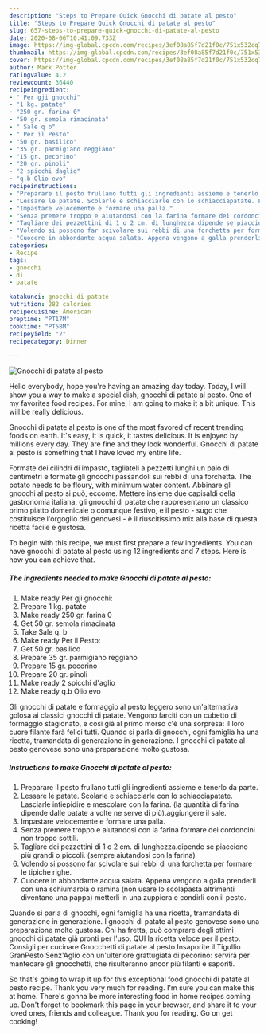 ```yaml
---
description: "Steps to Prepare Quick Gnocchi di patate al pesto"
title: "Steps to Prepare Quick Gnocchi di patate al pesto"
slug: 657-steps-to-prepare-quick-gnocchi-di-patate-al-pesto
date: 2020-08-06T10:41:09.733Z
image: https://img-global.cpcdn.com/recipes/3ef08a85f7d21f0c/751x532cq70/gnocchi-di-patate-al-pesto-recipe-main-photo.jpg
thumbnail: https://img-global.cpcdn.com/recipes/3ef08a85f7d21f0c/751x532cq70/gnocchi-di-patate-al-pesto-recipe-main-photo.jpg
cover: https://img-global.cpcdn.com/recipes/3ef08a85f7d21f0c/751x532cq70/gnocchi-di-patate-al-pesto-recipe-main-photo.jpg
author: Mark Potter
ratingvalue: 4.2
reviewcount: 36440
recipeingredient:
- " Per gji gnocchi"
- "1 kg. patate"
- "250 gr. farina 0"
- "50 gr. semola rimacinata"
- " Sale q b"
- " Per il Pesto"
- "50 gr. basilico"
- "35 gr. parmigiano reggiano"
- "15 gr. pecorino"
- "20 gr. pinoli"
- "2 spicchi daglio"
- "q.b Olio evo"
recipeinstructions:
- "Preparare il pesto frullano tutti gli ingredienti assieme e tenerlo da parte."
- "Lessare le patate. Scolarle e schiacciarle con lo schiacciapatate. Lasciarle intiepidire e mescolare con la farina. (la quantità di farina dipende dalle patate a volte ne serve di più).aggiungere il sale."
- "Impastare velocemente e formare una palla."
- "Senza premere troppo e aiutandosi con la farina formare dei cordoncini non troppo sottili."
- "Tagliare dei pezzettini di 1 o 2 cm. di lunghezza.dipende se piacciono più grandi o piccoli. (sempre aiutandosi con la farina)"
- "Volendo si possono far scivolare sui rebbi di una forchetta per formare le tipiche righe."
- "Cuocere in abbondante acqua salata. Appena vengono a galla prenderli con una schiumarola o ramina (non usare lo scolapasta altrimenti diventano una pappa) metterli in una zuppiera e condirli con il pesto."
categories:
- Recipe
tags:
- gnocchi
- di
- patate

katakunci: gnocchi di patate 
nutrition: 282 calories
recipecuisine: American
preptime: "PT17M"
cooktime: "PT58M"
recipeyield: "2"
recipecategory: Dinner

---
```



![Gnocchi di patate al pesto](https://img-global.cpcdn.com/recipes/3ef08a85f7d21f0c/751x532cq70/gnocchi-di-patate-al-pesto-recipe-main-photo.jpg)

Hello everybody, hope you're having an amazing day today. Today, I will show you a way to make a special dish, gnocchi di patate al pesto. One of my favorites food recipes. For mine, I am going to make it a bit unique. This will be really delicious.

Gnocchi di patate al pesto is one of the most favored of recent trending foods on earth. It's easy, it is quick, it tastes delicious. It is enjoyed by millions every day. They are fine and they look wonderful. Gnocchi di patate al pesto is something that I have loved my entire life.

Formate dei cilindri di impasto, tagliateli a pezzetti lunghi un paio di centimetri e formate gli gnocchi passandoli sui rebbi di una forchetta. The potato needs to be floury, with minimum water content. Abbinare gli gnocchi al pesto si può, eccome. Mettere insieme due capisaldi della gastronomia italiana, gli gnocchi di patate che rappresentano un classico primo piatto domenicale o comunque festivo, e il pesto - sugo che costituisce l&#39;orgoglio dei genovesi - è il riuscitissimo mix alla base di questa ricetta facile e gustosa.


To begin with this recipe, we must first prepare a few ingredients. You can have gnocchi di patate al pesto using 12 ingredients and 7 steps. Here is how you can achieve that.

<!--inarticleads1-->

##### The ingredients needed to make Gnocchi di patate al pesto:

1. Make ready  Per gji gnocchi:
1. Prepare 1 kg. patate
1. Make ready 250 gr. farina 0
1. Get 50 gr. semola rimacinata
1. Take  Sale q. b
1. Make ready  Per il Pesto:
1. Get 50 gr. basilico
1. Prepare 35 gr. parmigiano reggiano
1. Prepare 15 gr. pecorino
1. Prepare 20 gr. pinoli
1. Make ready 2 spicchi d&#39;aglio
1. Make ready q.b Olio evo


Gli gnocchi di patate e formaggio al pesto leggero sono un&#39;alternativa golosa ai classici gnocchi di patate. Vengono farciti con un cubetto di formaggio stagionato, e così già al primo morso c&#39;è una sorpresa: il loro cuore filante farà felici tutti. Quando si parla di gnocchi, ogni famiglia ha una ricetta, tramandata di generazione in generazione. I gnocchi di patate al pesto genovese sono una preparazione molto gustosa. 

<!--inarticleads2-->

##### Instructions to make Gnocchi di patate al pesto:

1. Preparare il pesto frullano tutti gli ingredienti assieme e tenerlo da parte.
1. Lessare le patate. Scolarle e schiacciarle con lo schiacciapatate. Lasciarle intiepidire e mescolare con la farina. (la quantità di farina dipende dalle patate a volte ne serve di più).aggiungere il sale.
1. Impastare velocemente e formare una palla.
1. Senza premere troppo e aiutandosi con la farina formare dei cordoncini non troppo sottili.
1. Tagliare dei pezzettini di 1 o 2 cm. di lunghezza.dipende se piacciono più grandi o piccoli. (sempre aiutandosi con la farina)
1. Volendo si possono far scivolare sui rebbi di una forchetta per formare le tipiche righe.
1. Cuocere in abbondante acqua salata. Appena vengono a galla prenderli con una schiumarola o ramina (non usare lo scolapasta altrimenti diventano una pappa) metterli in una zuppiera e condirli con il pesto.


Quando si parla di gnocchi, ogni famiglia ha una ricetta, tramandata di generazione in generazione. I gnocchi di patate al pesto genovese sono una preparazione molto gustosa. Chi ha fretta, può comprare degli ottimi gnocchi di patate già pronti per l&#39;uso. QUI la ricetta veloce per il pesto. Consigli per cucinare Gnocchetti di patate al pesto Insaporite il Tigullio GranPesto Senz&#39;Aglio con un&#39;ulteriore grattugiata di pecorino: servirà per mantecare gli gnocchetti, che risulteranno ancor più filanti e saporiti. 

So that's going to wrap it up for this exceptional food gnocchi di patate al pesto recipe. Thank you very much for reading. I'm sure you can make this at home. There's gonna be more interesting food in home recipes coming up. Don't forget to bookmark this page in your browser, and share it to your loved ones, friends and colleague. Thank you for reading. Go on get cooking!
